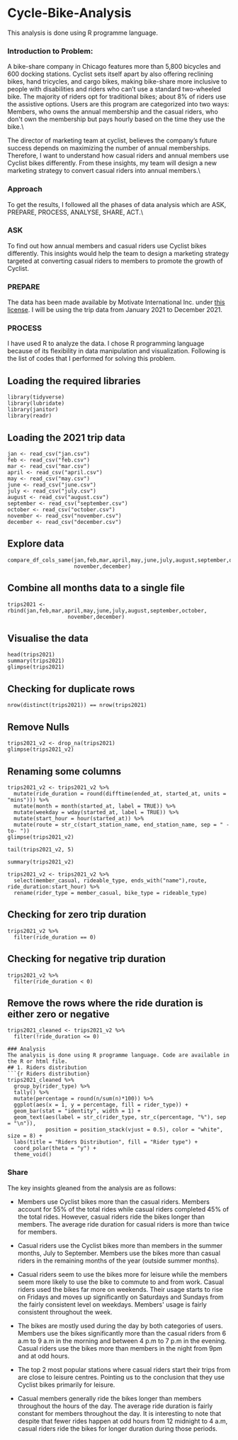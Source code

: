 # Cycle-Bike-Analysis
This analysis is done using R programme language.
### Introduction to Problem: 
A bike-share company in Chicago features more
than 5,800 bicycles and 600 docking stations. Cyclist sets itself
apart by also offering reclining bikes, hand tricycles, and cargo bikes,
making bike-share more inclusive to people with disabilities and riders
who can’t use a standard two-wheeled bike. The majority of riders opt
for traditional bikes; about 8% of riders use the assistive options.
Users are this program are categorized into two ways: Members, who owns
the annual membership and the casual riders, who don't own the membership
but pays hourly based on the time they use the bike.\

The director of marketing team at cyclist, believes the company’s
future success depends on maximizing the number of annual memberships.
Therefore, I want to understand how casual riders and annual members use
Cyclist bikes differently. From these insights, my team will design a
new marketing strategy to convert casual riders into annual members.\

### Approach 
To get the results, I followed all the phases of data
analysis which are ASK, PREPARE, PROCESS, ANALYSE, SHARE, ACT.\

### ASK 
To find out how annual members and casual riders use Cyclist
bikes differently. This insights would help the team to design a
marketing strategy targeted at converting casual riders to members to
promote the growth of Cyclist.

### PREPARE 
The data has been made available by Motivate International
Inc. under [this license](https://divvybikes.com/data-license-agreement).
I will be using the trip data from January 2021 to December 2021.
### PROCESS
I have used R to analyze the data. I chose R programming
language because of its flexibility in data manipulation and
visualization. Following is the list of codes that I performed for solving this problem.
## Loading the required libraries
```{r Loading the required libraries}
library(tidyverse)
library(lubridate)
library(janitor)
library(readr)
```
## Loading the 2021 trip data
```{r Loading the 2021 trip data}
jan <- read_csv("jan.csv")
feb <- read_csv("feb.csv")
mar <- read_csv("mar.csv")
april <- read_csv("april.csv")
may <- read_csv("may.csv")
june <- read_csv("june.csv")
july <- read_csv("july.csv")
august <- read_csv("august.csv")
september <- read_csv("september.csv")
october <- read_csv("october.csv")
november <- read_csv("november.csv")
december <- read_csv("december.csv")
```
## Explore data
```{r Explore data}
compare_df_cols_same(jan,feb,mar,april,may,june,july,august,september,october,
                     november,december)
```
## Combine all months data to a single file
```{r Combine all months data to a single file}
trips2021 <- rbind(jan,feb,mar,april,may,june,july,august,september,october,
                   november,december)
```

## Visualise the data
```{r Visualise the data}
head(trips2021)
summary(trips2021)
glimpse(trips2021)
```
## Checking for duplicate rows
```{r Checking for duplicate rows}
nrow(distinct(trips2021)) == nrow(trips2021)
```


## Remove Nulls
```{r Remove Nulls}
trips2021_v2 <- drop_na(trips2021)
glimpse(trips2021_v2)
```
## Renaming some columns
```{r Renaming some columns}
trips2021_v2 <- trips2021_v2 %>% 
  mutate(ride_duration = round(difftime(ended_at, started_at, units = "mins"))) %>% 
  mutate(month = month(started_at, label = TRUE)) %>% 
  mutate(weekday = wday(started_at, label = TRUE)) %>% 
  mutate(start_hour = hour(started_at)) %>% 
  mutate(route = str_c(start_station_name, end_station_name, sep = " -to- "))
glimpse(trips2021_v2)

tail(trips2021_v2, 5)

summary(trips2021_v2)

trips2021_v2 <- trips2021_v2 %>% 
  select(member_casual, rideable_type, ends_with("name"),route, ride_duration:start_hour) %>% 
  rename(rider_type = member_casual, bike_type = rideable_type)

```
## Checking for zero trip duration
```{r Checking for zero trip duration}
trips2021_v2 %>% 
  filter(ride_duration == 0) 
```
## Checking for negative trip duration
```{r Checking for negative trip duration }
trips2021_v2 %>% 
  filter(ride_duration < 0)
```
## Remove the rows where the ride duration is either zero or negative
```{r Remove the rows where the ride duration is either zero or negative}
trips2021_cleaned <- trips2021_v2 %>% 
  filter(!ride_duration <= 0)

### Analysis
The analysis is done using R programme language. Code are available in the R or html file.
## 1. Riders distribution
```{r Riders distribution}
trips2021_cleaned %>% 
  group_by(rider_type) %>% 
  tally() %>% 
  mutate(percentage = round(n/sum(n)*100)) %>% 
  ggplot(aes(x = 1, y = percentage, fill = rider_type)) +
  geom_bar(stat = "identity", width = 1) +
  geom_text(aes(label = str_c(rider_type, str_c(percentage, "%"), sep = "\n")), 
            position = position_stack(vjust = 0.5), color = "white", size = 8) + 
  labs(title = "Riders Distribution", fill = "Rider type") + 
  coord_polar(theta = "y") +
  theme_void()
```


### Share
The key insights gleaned from the analysis are as follows:

* Members use Cyclist bikes more than the casual riders. Members account for 55% of the total rides while casual riders completed 45% of the total rides. However, casual riders ride the bikes longer than members. The average ride duration for casual riders is more than twice for members.

* Casual riders use the Cyclist bikes more than members in the summer months, July to September. Members use the bikes more than casual riders in the remaining months of the year (outside summer months).

* Casual riders seem to use the bikes more for leisure while the members seem more likely to use the bike to commute to and from work. Casual riders used the bikes far more on weekends. Their usage starts to rise on Fridays and moves up significantly on Saturdays and Sundays from the fairly consistent level on weekdays. Members' usage is fairly consistent throughout the week.

* The bikes are mostly used during the day by both categories of users. Members use the bikes significantly more than the casual riders from 6 a.m to 9 a.m in the morning and between 4 p.m to 7 p.m in the evening. Casual riders use the bikes more than members in the night from 9pm and at odd hours.

* The top 2 most popular stations where casual riders start their trips from are close to leisure centres. Pointing us to the conclusion that they use Cyclist bikes primarily for leisure.

* Casual members generally ride the bikes longer than members throughout the hours of the day. The average ride duration is fairly constant for members throughout the day. It is interesting to note that despite that fewer rides happen at odd hours from 12 midnight to 4 a.m, casual riders ride the bikes for longer duration during those periods.


